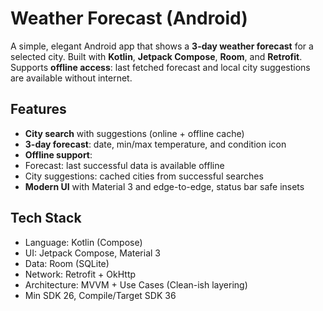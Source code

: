 # Weather Forecast (Android)

A simple, elegant Android app that shows a **3-day weather forecast** for a selected city.
Built with **Kotlin**, **Jetpack Compose**, **Room**, and **Retrofit**.  
Supports **offline access**: last fetched forecast and local city suggestions are available without internet.

## Features
-  **City search** with suggestions (online + offline cache)
-  **3-day forecast**: date, min/max temperature, and condition icon
-  **Offline support**:
  - Forecast: last successful data is available offline
  - City suggestions: cached cities from successful searches
-  **Modern UI** with Material 3 and edge-to-edge, status bar safe insets

## Tech Stack
- Language: Kotlin (Compose)
- UI: Jetpack Compose, Material 3
- Data: Room (SQLite)
- Network: Retrofit + OkHttp
- Architecture: MVVM + Use Cases (Clean-ish layering)
- Min SDK 26, Compile/Target SDK 36

